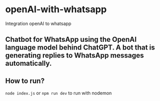 # openAI-with-whatsapp
Integration openAI to whatsapp

## Chatbot for WhatsApp using the OpenAI language model behind ChatGPT. A bot that is generating replies to WhatsApp messages automatically.


## How to run?

``node index.js`` or ``npm run dev`` to run with nodemon
